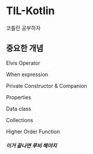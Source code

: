 # TIL-Kotlin
코틀린 공부하자

## 중요한 개념

Elvis Operator

When expression

Private Constructor & Companion

Properties

Data class

Collections

Higher Order Function

##### 이거 끝나면 루비 해야지

